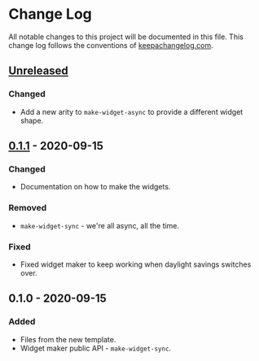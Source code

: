 # Change Log
All notable changes to this project will be documented in this file. This change log follows the conventions of [keepachangelog.com](http://keepachangelog.com/).

## [Unreleased]
### Changed
- Add a new arity to `make-widget-async` to provide a different widget shape.

## [0.1.1] - 2020-09-15
### Changed
- Documentation on how to make the widgets.

### Removed
- `make-widget-sync` - we're all async, all the time.

### Fixed
- Fixed widget maker to keep working when daylight savings switches over.

## 0.1.0 - 2020-09-15
### Added
- Files from the new template.
- Widget maker public API - `make-widget-sync`.

[Unreleased]: https://github.com/your-name/trumpeldor/compare/0.1.1...HEAD
[0.1.1]: https://github.com/your-name/trumpeldor/compare/0.1.0...0.1.1
